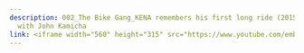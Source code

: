 ```yaml
---
description: 002_The Bike Gang_KENA remembers his first long ride (2015-18) -
  with John Kamicha
link: <iframe width="560" height="315" src="https://www.youtube.com/embed/ca3nJILj08w?si=LgTaDInGvolHYcxY" title="YouTube video player" frameborder="0" allow="accelerometer; autoplay; clipboard-write; encrypted-media; gyroscope; picture-in-picture; web-share" referrerpolicy="strict-origin-when-cross-origin" allowfullscreen></iframe>
---
```

